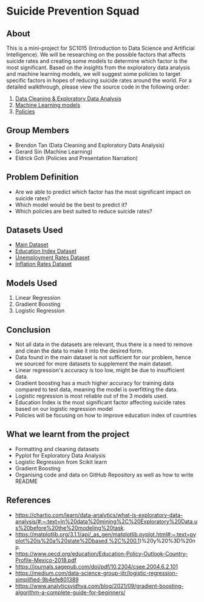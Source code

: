# Suicide Prevention Squad

## About

This is a mini-project for SC1015 (Introduction to Data Science and Artificial Intelligence). We will be researching on the possible factors that affects suicide rates and creating some models to determine which factor is the most significant. Based on the insights from the exploratory data analysis and machine learning models, we will suggest some policies to target specific factors in hopes of reducing suicide rates around the world. For a detailed walkthrough, please view the source code in the following order:

1. [Data Cleaning & Exploratory Data Analysis](https://github.com/brendontan03/SC1015/blob/main/Data%20Cleaning%20%26%20Exploratory%20Data%20Analysis.ipynb)
2. [Machine Learning models](https://github.com/brendontan03/SC1015/blob/main/Machine%20Learning%20models.ipynb)
3. [Policies](https://github.com/brendontan03/SC1015/blob/main/Policies.ipynb)

## Group Members
- Brendon Tan (Data Cleaning and Exploratory Data Analysis)
- Gerard Sin (Machine Learning)
- Eldrick Goh (Policies and Presentation Narration)

## Problem Definition

- Are we able to predict which factor has the most significant impact on suicide rates?
- Which model would be the best to predict it?
- Which policies are best suited to reduce suicide rates? 

## Datasets Used
- [Main Dataset](https://www.kaggle.com/code/dornani/a-classification-analysis-on-suicide-data/notebook)
- [Education Index Dataset](https://en.wikipedia.org/wiki/Education_Index#:~:text=An%20Education%20index%20is%20a,and%20life%20expectancy%20of%20countries.)
- [Unemployment Rates Dataset](https://data.worldbank.org/indicator/SL.UEM.TOTL.ZS?end=2020&start=1990)
- [Inflation Rates Dataset](https://data.worldbank.org/indicator/FP.CPI.TOTL.ZG?end=2020&most_recent_year_desc=false&start=1990)

## Models Used

1. Linear Regression
2. Gradient Boosting
3. Logistic Regression

## Conclusion
- Not all data in the datasets are relevant, thus there is a need to remove and clean the data to make it into the desired form.
- Data found in the main dataset is not sufficient for our problem, hence we sourced for more datasets to supplement the main dataset.
- Linear regression's accuracy is too low, might be due to insufficient data.
- Gradient boosting has a much higher accuracy for training data compared to test data, meaning the model is overfitting the data.
- Logistic regression is most reliable out of the 3 models used.
- Education Index is the most significant factor affecting suicide rates based on our logistic regression model
- Policies will be focusing on how to improve education index of countries

## What we learnt from the project
- Formatting and cleaning datasets
- Pyplot for Exploratory Data Analysis
- Logistic Regression from Scikit learn
- Gradient Boosting 
- Organising code and data on GitHub Repository as well as how to write README


## References
- https://chartio.com/learn/data-analytics/what-is-exploratory-data-analysis/#:~:text=In%20data%20mining%2C%20Exploratory%20Data,us%20before%20the%20modeling%20task.
- https://matplotlib.org/3.1.1/api/_as_gen/matplotlib.pyplot.html#:~:text=pyplot%20is%20a%20state%2Dbased,%2C%200.1)%20y%20%3D%20np.
- https://www.oecd.org/education/Education-Policy-Outlook-Country-Profile-Mexico-2018.pdf
- https://journals.sagepub.com/doi/pdf/10.2304/csee.2004.6.2.101
- https://medium.com/data-science-group-iitr/logistic-regression-simplified-9b4efe801389
- https://www.analyticsvidhya.com/blog/2021/09/gradient-boosting-algorithm-a-complete-guide-for-beginners/
